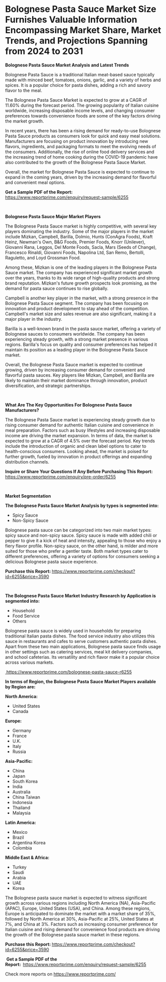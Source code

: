 <p><h1>Bolognese Pasta Sauce Market Size Furnishes Valuable Information Encompassing Market Share, Market Trends, and Projections Spanning from 2024 to 2031</h1></p><p><strong>Bolognese Pasta Sauce Market Analysis and Latest Trends</strong></p>
<p><p>Bolognese Pasta Sauce is a traditional Italian meat-based sauce typically made with minced beef, tomatoes, onions, garlic, and a variety of herbs and spices. It is a popular choice for pasta dishes, adding a rich and savory flavor to the meal.</p><p>The Bolognese Pasta Sauce Market is expected to grow at a CAGR of 11.60% during the forecast period. The growing popularity of Italian cuisine worldwide, increasing disposable income levels, and changing consumer preferences towards convenience foods are some of the key factors driving the market growth.</p><p>In recent years, there has been a rising demand for ready-to-use Bolognese Pasta Sauce products as consumers look for quick and easy meal solutions. Manufacturers are focusing on product innovation by introducing new flavors, ingredients, and packaging formats to meet the evolving needs of the consumers. Additionally, the rise of online food delivery services and the increasing trend of home cooking during the COVID-19 pandemic have also contributed to the growth of the Bolognese Pasta Sauce Market.</p><p>Overall, the market for Bolognese Pasta Sauce is expected to continue to expand in the coming years, driven by the increasing demand for flavorful and convenient meal options.</p></p>
<p><strong>Get a Sample PDF of the Report:&nbsp;</strong> <a href="https://www.reportprime.com/enquiry/request-sample/6255">https://www.reportprime.com/enquiry/request-sample/6255</a></p>
<p>&nbsp;</p>
<p><strong>Bolognese Pasta Sauce Major Market Players</strong></p>
<p><p>The Bolognese Pasta Sauce market is highly competitive, with several key players dominating the industry. Some of the major players in the market include Mizkan, Campbell, Barilla, Dolmio, Hunts (ConAgra Foods), Kraft Heinz, Newman's Own, B&G Foods, Premier Foods, Knorr (Unilever), Giovanni Rana, Leggos, Del Monte Foods, Sacla, Mars (Seeds of Change), Francesco Rinaldi, Giovanni Foods, Napolina Ltd, San Remo, Bertolli, Raguletto, and Loyd Grossman Food.</p><p>Among these, Mizkan is one of the leading players in the Bolognese Pasta Sauce market. The company has experienced significant market growth over the years, thanks to its wide range of high-quality products and strong brand reputation. Mizkan's future growth prospects look promising, as the demand for pasta sauce continues to rise globally.</p><p>Campbell is another key player in the market, with a strong presence in the Bolognese Pasta Sauce segment. The company has been focusing on innovation and product development to stay ahead of the competition. Campbell's market size and sales revenue are also significant, making it a major player in the industry.</p><p>Barilla is a well-known brand in the pasta sauce market, offering a variety of Bolognese sauces to consumers worldwide. The company has been experiencing steady growth, with a strong market presence in various regions. Barilla's focus on quality and consumer preferences has helped it maintain its position as a leading player in the Bolognese Pasta Sauce market.</p><p>Overall, the Bolognese Pasta Sauce market is expected to continue growing, driven by increasing consumer demand for convenient and flavorful pasta sauces. Key players like Mizkan, Campbell, and Barilla are likely to maintain their market dominance through innovation, product diversification, and strategic partnerships.</p></p>
<p>&nbsp;</p>
<p><strong>What Are The Key Opportunities For Bolognese Pasta Sauce Manufacturers?</strong></p>
<p><p>The Bolognese Pasta Sauce market is experiencing steady growth due to rising consumer demand for authentic Italian cuisine and convenience in meal preparation. Factors such as busy lifestyles and increasing disposable income are driving the market expansion. In terms of data, the market is expected to grow at a CAGR of 4.5% over the forecast period. Key trends include the introduction of organic and clean label options to cater to health-conscious consumers. Looking ahead, the market is poised for further growth, fueled by innovation in product offerings and expanding distribution channels.</p></p>
<p><strong>Inquire or Share Your Questions If Any Before Purchasing This Report:</strong> <a href="https://www.reportprime.com/enquiry/pre-order/6255">https://www.reportprime.com/enquiry/pre-order/6255</a></p>
<p>&nbsp;</p>
<p><strong>Market Segmentation</strong></p>
<p><strong>The Bolognese Pasta Sauce Market Analysis by types is segmented into:</strong></p>
<p><ul><li>Spicy Sauce</li><li>Non-Spicy Sauce</li></ul></p>
<p><p>Bolognese pasta sauce can be categorized into two main market types: spicy sauce and non-spicy sauce. Spicy sauce is made with added chili or pepper to give it a kick of heat and intensity, appealing to those who enjoy a fiery flavor profile. Non-spicy sauce, on the other hand, is milder and more suited for those who prefer a gentler taste. Both market types cater to different preferences, offering a variety of options for consumers seeking a delicious Bolognese pasta sauce experience.</p></p>
<p><strong>Purchase this Report:&nbsp;</strong><a href="https://www.reportprime.com/checkout?id=6255&price=3590">https://www.reportprime.com/checkout?id=6255&price=3590</a></p>
<p>&nbsp;</p>
<p><strong>The Bolognese Pasta Sauce Market Industry Research by Application is segmented into:</strong></p>
<p><ul><li>Household</li><li>Food Service</li><li>Others</li></ul></p>
<p><p>Bolognese pasta sauce is widely used in households for preparing traditional Italian pasta dishes. The food service industry also utilizes this sauce in restaurants and cafes to serve customers authentic pasta dishes. Apart from these two main applications, Bolognese pasta sauce finds usage in other settings such as catering services, meal kit delivery companies, and school cafeterias. Its versatility and rich flavor make it a popular choice across various markets.</p></p>
<p><a href="https://www.reportprime.com/bolognese-pasta-sauce-r6255">&nbsp;https://www.reportprime.com/bolognese-pasta-sauce-r6255</a></p>
<p><strong>In terms of Region, the Bolognese Pasta Sauce Market Players available by Region are:</strong></p>
<p>
    <p> <strong> North America: </strong>
        <ul>
            <li>United States</li>
            <li>Canada</li>
        </ul>
        </p> 
    <p> <strong> Europe: </strong>
        <ul>
            <li>Germany</li>
            <li>France</li>
            <li>U.K.</li>
            <li>Italy</li>
            <li>Russia</li>
        </ul>
        </p> 
    <p> <strong> Asia-Pacific: </strong>
        <ul>
            <li>China</li>
            <li>Japan</li>
            <li>South Korea</li>
            <li>India</li>
            <li>Australia</li>
            <li>China Taiwan</li>
            <li>Indonesia</li>
            <li>Thailand</li>
            <li>Malaysia</li>
        </ul>
        </p> 
    <p> <strong> Latin America: </strong>
        <ul>
            <li>Mexico</li>
            <li>Brazil</li>
            <li>Argentina Korea</li>
            <li>Colombia</li>
        </ul>
        </p> 
    <p> <strong> Middle East & Africa: </strong>
        <ul>
            <li>Turkey</li>
            <li>Saudi</li>
            <li>Arabia</li>
            <li>UAE</li>
            <li>Korea</li>
        </ul>
    </p>
    </p>
<p><p>The Bolognese pasta sauce market is expected to witness significant growth across various regions including North America (NA), Asia-Pacific (APAC), Europe, United States (USA), and China. Among these regions, Europe is anticipated to dominate the market with a market share of 35%, followed by North America at 30%, Asia-Pacific at 25%, United States at 7%, and China at 3%. Factors such as increasing consumer preference for Italian cuisine and rising demand for convenience food products are driving the growth of the Bolognese pasta sauce market in these regions.</p></p>
<p><strong>Purchase this Report: </strong><a href="https://www.reportprime.com/checkout?id=6255&price=3590">https://www.reportprime.com/checkout?id=6255&price=3590</a></p>
<p>&nbsp;<strong>Get a Sample PDF of the Report:&nbsp;&nbsp;</strong><a href="https://www.reportprime.com/enquiry/request-sample/6255">https://www.reportprime.com/enquiry/request-sample/6255</a></p>
<p><strong></strong></p>
<p>Check more reports on <a href="https://www.reportprime.com/">https://www.reportprime.com/</a></p>